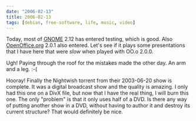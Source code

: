 ```yaml
---
date: "2006-02-13"
title: 2006-02-13
tags: [debian, free-software, life, music, video]
---
```

Today, most of [GNOME](http://www.gnome.org/) 2.12 has entered
testing, which is good. Also
[OpenOffice.org](http://www.openoffice.org/) 2.0.1 also entered.
Let's see if it plays some presentations that I have here that were
*slow* when played with OO.o 2.0.0.

Ugh! Paying through the roof for the mistakes made the other day.
An arm and a leg. :-(

Hooray! Finally the Nightwish torrent from their 2003-06-20 show is
complete. It was a digital broadcast show and the quality is
amazing. I only had this one on a DivX file, but now that I have
the real thing, I will burn this one. The only "problem" is that it
only uses half of a DVD. Is there any way of putting another show
in a DVD, without having to author it and destroy its current
structure? That would definitely be nice.


